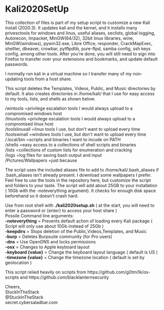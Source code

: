 <h1> Kali2020SetUp </h1>

<p>This collection of files is part of my setup script to customize a new Kali install (2020.3). It updates kali and the kernel, and it installs many privesctools for windows and linux, useful aliases, seclists, global logging, Autorecon, Impacket, MinGW(64/32), 32bit linux libraries, wine, MinGW(windows), pywin32.exe, Libre Office, responder, CrackMapExec, shellter, dbeaver, crowbar, pytftpdlib, pure-ftpd, samba config, ssh keys config, among other tools.  After you're done, you will still need to sign into Firefox to transfer over your extensions and bookmarks, and update default passwords.</p>
<p></p>
<p>I normally run kali in a virtual machine so I transfer many of my non-updating tools from a host share.  </p>
<p></p>
<p>This script deletes the Templates, Videos, Public, and Music directories by default.  It also creates directories in /home/kali/ that I use for easy access to my tools, lists, and shells as shown below.</p>
<p></p>
   /wintools      =privilege escalation tools I would always upload to a compromised windows host  <br>
   /linuxtools    =privilege escalation tools I would always upload to a compromised linux host  <br>
   /toolslinuxall =linux tools I use, but don't want to upload every time  <br>
   /toolswinall   =windows tools I use, but don't want to upload every time  <br>
   /.local/bin    =scripts and binaries I want to incude on PATH  <br>
   /shells        =easy access to a collections of shell scripts and binaries  <br>
   /lists         =collections of custom lists for enumeration and cracking  <br>
   /logs          =log files for saving bash output and input  <br>
   /Pictures/Wallpapers =just because  <br>
<p></p>
<p>The script uses the included aliases file to add to /home/kali/.bash_aliases if .bash_aliases isn't already present. 
I download some wallpapers I prefer.  Feel free to use the tools in the repository here, but customize the script and folders to your taste.  
The script will add about 25GB to your installation ( 10Gb with the -noteverything argument). It checks for enough disk space beforehand so it doesn't crash hard.</p>
<p></p>
<p>Use from root shell with  <strong>./kali2020setup.sh</strong>  ( at the start, you will need to enter a password or {enter} to access your host share )<br>
  Possile Command line arguments:  <br>
    <strong>-noteverything</strong> = Prevents default action of loading every Kali package ( Script will only use about 10Gb instead of 25Gb )<br>
    <strong>-keepdirs</strong> = Stops deletion of the Public,Videos,Templates, and Music  <br>
    <strong>-burp</strong>     = Deletes Burpsuite community (for Pro users)  <br>
    <strong>-dns</strong>      = Use OpenDNS and locks permissions  <br>
    <strong>-osx</strong>      = Changes to Apple keyboard layout  <br>
    <strong>-keyboard {value}</strong> = Change the keyboard layout language  ( default is US )  <br>
    <strong>-timezone {value}</strong> = Change the timezone location ( default is set by geolocation )  <br>
<p></p>
<p></p>
<p>This script relied heavily on scripts from  https://github.com/g0tmi1k/os-scripts and https://github.com/blacklanternsecurity</p>
<p></p>
Cheers,  <br>
StuckInTheStack  <br>
@StuckInTheStack  <br>
secret.cybersaladbar.com
